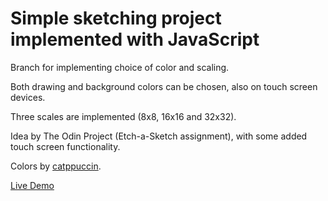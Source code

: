 # Simple sketching project implemented with JavaScript
Branch for implementing choice of color and scaling.

Both drawing and background colors can be chosen, also on touch screen devices.

Three scales are implemented (8x8, 16x16 and 32x32).

Idea by The Odin Project (Etch-a-Sketch assignment), with some added touch screen functionality.

Colors by [catppuccin](https://catppuccin.com/).


[Live Demo](https://gvaa.github.io/sketchy/)